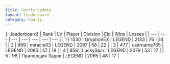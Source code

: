 ```yaml
---
title: Hourly Update
layout: leaderboard
category: hourly
---
```


{: .leaderboard}
| Rank | LV | Player | Division | Elo | Wins | Losses |
| --- | --- | --- | --- | --- | --- | --- |
| <span data-change="0">1</span> | 1330 | <span title="ID: 315148">GryphonEX</span> | LEGEND | <span data-change="10">2133</span> | <span data-change="2">76</span> | <span data-change="0">24</span> |
| <span data-change="0">2</span> | 999 | <span title="ID: 416373">miracle03</span> | LEGEND | <span data-change="0">2097</span> | <span data-change="0">58</span> | <span data-change="0">22</span> |
| <span data-change="0">3</span> | 477 | <span title="ID: 188640">username765</span> | LEGEND | <span data-change="0">2085</span> | <span data-change="0">47</span> | <span data-change="0">18</span> |
| <span data-change="0">4</span> | 858 | <span title="ID: 498412">LuckySpin</span> | LEGEND | <span data-change="0">2079</span> | <span data-change="0">53</span> | <span data-change="0">17</span> |
| <span data-change="0">5</span> | 98 | <span title="ID: 612521">Прапорщик Задов</span> | LEGEND | <span data-change="0">2065</span> | <span data-change="0">48</span> | <span data-change="0">17</span> |